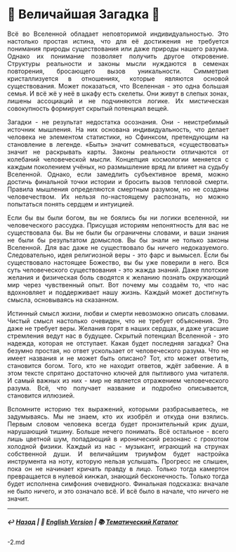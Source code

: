 # 👻 Величайшая Загадка 👻

<p align="justify">Всё во Вселенной обладает неповторимой индивидуальностью. Это настолько простая истина, что для её достижения не требуется понимания природы существования или даже природы нашего разума. Однако их понимание позволяет получить другое откровение. Структуры реальности и законы мысли нуждаются в семенах повторения, бросающего вызов уникальности. Симметрия кристаллизуется в отношениях, которые являются основой существования. Может показаться, что Вселенная - это одна большая семья. И всё жё у неё в шкафу есть скелеты. Они живут в слепых зонах, лишены ассоциаций и не подчиняются логике. Их мистическая совокупность формирует скрытый потенциал вещей.</p>

<p align="justify">Загадки - не результат недостатка осознания. Они - неистребимый источник мышления. На них основана индивидуальность, что делает человека не элементом статистики, но Сфинксом, претендующим на становление в легенде. «Быть» значит сомневаться, «существовать» значит не раскрывать карты. Законы реальности отличаются от колебаний человеческой мысли. Концепция космологии меняется с каждым поколением учёных, но размышление вряд ли влияет на судьбу Вселенной. Однако, если замедлить субъективное время, можно достичь финальной точки истории и бросить вызов тепловой смерти. Правила мышления определяются смертным разумом, но не созданы человечеством. Их нельзя по-настоящему распознать, но можно попытаться понять сердцем и интуицией.</p>

<p align="justify">Если бы вы были богом, вы не боялись бы ни логики вселенной, ни человеческого рассудка. Присущая историям непонятность для вас не существовала бы. Вы не были бы ограничены словами, и ваши знания не были бы результатом домыслов. Вы бы знали не только законы Вселенной. Для вас даже не существовало бы ничего недоказуемого. Следовательно, идея религиозной веры - это фарс и вымысел. Если бы существовало настоящее Божество, вы бы уже поверили в него. Вся суть человеческого существования - это жажда знаний. Даже плотские желания и физическая боль сводятся к желанию познать окружающий мир через чувственный опыт. Вот почему мы создаём то, что нас вдохновляет и поддерживает нашу жизнь. Каждый может достигнуть смысла, основываясь на сказанном.</p>

<p align="justify">
Истинный смысл жизни, любви и смерти невозможно описать словами. Чистый смысл настолько очевиден, что не требует объяснения. Это даже не требует веры.
Желания горят в наших сердцах, и даже угасшие стремления ведут нас в будущее. Скрытый потенциал Вселенной - это надежда, которая не отступает. Какая будет последняя загадка? Она безумно простая, но ответ ускользает от человеческого разума. Что не имеет названия и не может быть описано? Тот, кто может ответить, становится богом. Того, кто не находит ответов, ждёт забвение. А в этом тексте спрятано достаточно ключей для пытливого ума читателя. И самый важных из них - мир не является отражением человеческого разума. Всё, что получает название и подробно описывается, становится иллюзией.</p>

<p align="justify">Вспомните историю тех выражений, которыми разбрасываетесь, не задумываясь. Мы не знаем, кто их изобрёл и откуда они взялись. Первым словом человека всегда будет пронзительный крик души, нарушающий тишину. Больше нечего понимать. Всё остальное - всего лишь цветной шум, попадающий в иронический резонанс с грохотом холодной физики. Каждый из нас - музыкант, играющий на струнах собственной души. И величайшим триумфом будет настройка инструмента на ноту, которую нельзя услышать. Прогресс не слышен, пока он не начинает кричать правду в лицо. Только тогда камертон превращается в нулевой кинжал, знающий бесконечность. Только тогда будет исполнена симфония очевидного. Финальная подсказка: вначале не было ничего, и это означало всё. И всё было в начале, что ничего не значит.</p>

***

##### ↩️ [Назад](index-2.md) | 🗽 [English Version](greatest_riddle.md) | 📚 [Тематический Каталог](index_2t.md)
-2.md
